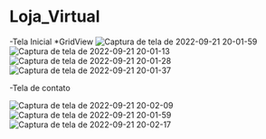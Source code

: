 # Loja_Virtual

-Tela Inicial
*GridView
![Captura de tela de 2022-09-21 20-01-59](https://user-images.githubusercontent.com/53490825/191625280-1746d8dd-76c4-440f-b44f-f1d6e79a9f23.png)
![Captura de tela de 2022-09-21 20-01-13](https://user-images.githubusercontent.com/53490825/191625177-2d34fe62-40a5-41ef-9cfc-86e56eb41c4c.png)
![Captura de tela de 2022-09-21 20-01-28](https://user-images.githubusercontent.com/53490825/191625213-0e5af259-1a0e-4c54-bc7f-91218bec1e71.png)
![Captura de tela de 2022-09-21 20-01-37](https://user-images.githubusercontent.com/53490825/191625211-0b65ce82-97cd-4f33-a763-9a679526e831.png)

-Tela de contato

![Captura de tela de 2022-09-21 20-02-09](https://user-images.githubusercontent.com/53490825/191625386-5ed062e7-eb16-4d9a-a35f-65617fb1b0d8.png)
![Captura de tela de 2022-09-21 20-01-59](https://user-images.githubusercontent.com/53490825/191625388-bbb90265-b6f6-40a8-b8dd-fb1087121568.png)
![Captura de tela de 2022-09-21 20-02-17](https://user-images.githubusercontent.com/53490825/191625382-3c6bb06d-f29c-466c-9a0c-75225113b3ab.png)
